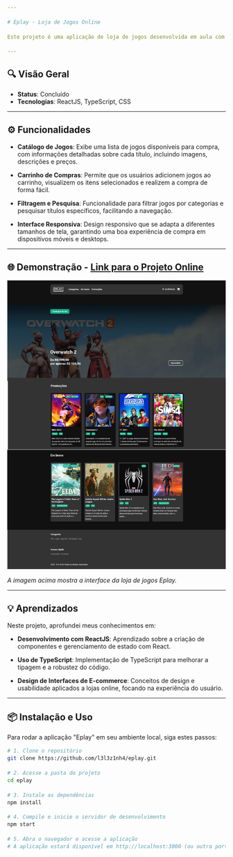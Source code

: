 ```yaml
---

# Eplay - Loja de Jogos Online

Este projeto é uma aplicação de loja de jogos desenvolvida em aula com ReactJS. O objetivo principal é fornecer uma plataforma onde os usuários podem navegar, selecionar e comprar jogos de forma simples e intuitiva.

---
```


## 🔍 Visão Geral

- **Status**: Concluído
- **Tecnologias**: ReactJS, TypeScript, CSS

---

## ⚙️ Funcionalidades

- **Catálogo de Jogos**: Exibe uma lista de jogos disponíveis para compra, com informações detalhadas sobre cada título, incluindo imagens, descrições e preços.

- **Carrinho de Compras**: Permite que os usuários adicionem jogos ao carrinho, visualizem os itens selecionados e realizem a compra de forma fácil.

- **Filtragem e Pesquisa**: Funcionalidade para filtrar jogos por categorias e pesquisar títulos específicos, facilitando a navegação.

- **Interface Responsiva**: Design responsivo que se adapta a diferentes tamanhos de tela, garantindo uma boa experiência de compra em dispositivos móveis e desktops.

---

## 🌐 Demonstração - [Link para o Projeto Online](https://eplay-one.vercel.app/)

![Preview do Eplay](/assets/eplay_print.png)

*A imagem acima mostra a interface da loja de jogos Eplay.*

---

## 💡 Aprendizados

Neste projeto, aprofundei meus conhecimentos em:

- **Desenvolvimento com ReactJS**: Aprendizado sobre a criação de componentes e gerenciamento de estado com React.

- **Uso de TypeScript**: Implementação de TypeScript para melhorar a tipagem e a robustez do código.

- **Design de Interfaces de E-commerce**: Conceitos de design e usabilidade aplicados a lojas online, focando na experiência do usuário.

---

## 📦 Instalação e Uso

Para rodar a aplicação "Eplay" em seu ambiente local, siga estes passos:

```bash
# 1. Clone o repositório
git clone https://github.com/l3l3z1nh4/eplay.git

# 2. Acesse a pasta do projeto
cd eplay

# 3. Instale as dependências
npm install

# 4. Compile e inicie o servidor de desenvolvimento
npm start

# 5. Abra o navegador e acesse a aplicação
# A aplicação estará disponível em http://localhost:3000 (ou outra porta especificada).
